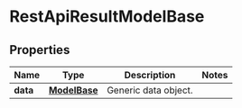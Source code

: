 
# RestApiResultModelBase

## Properties
Name | Type | Description | Notes
------------ | ------------- | ------------- | -------------
**data** | [**ModelBase**](ModelBase.md) | Generic data object. | 



